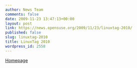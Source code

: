 ```yaml
---
author: News Team
comments: false
date: 2009-11-23 13:47:13+00:00
layout: post
link: https://news.opensuse.org/2009/11/23/linuxtag-2010/
published: false
slug: linuxtag-2010
title: LinuxTag 2010
wordpress_id: 2558
---
```


[Homepage](http://www.linuxtag.org/2009/)
